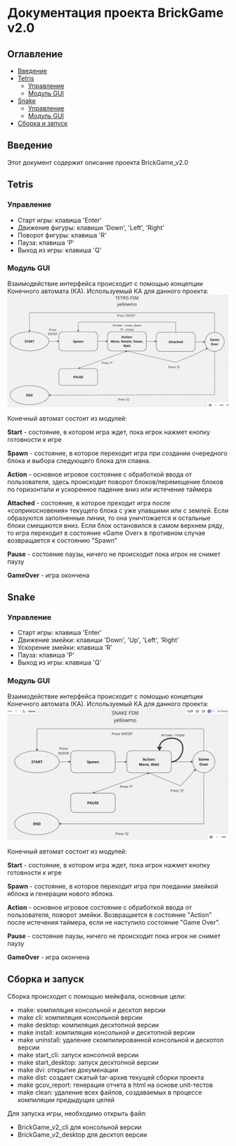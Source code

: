 # Документация проекта BrickGame v2.0

## Оглавление 
- [Введение](#введение)
- [Tetris](#tetris)
  - [Управление](#управление)
  - [Модуль GUI](#модуль-gui)
- [Snake](#snake)
  - [Управление](#управление-1)
  - [Модуль GUI](#модуль-gui-1)
- [Сборка и запуск](#сборка-и-запуск)

## Введение 

Этот документ содержит описание проекта BrickGame_v2.0 

## Tetris

### Управление

- Старт игры: клавиша 'Enter'
- Движение фигуры: клавиши 'Down', 'Left', 'Right'
- Поворот фигуры: клавиша 'R'
- Пауза: клавиша 'P'
- Выход из игры: клавиша 'Q'


### Модуль GUI

Взаимодействие интерфейса происходит с помощью концепции Конечного автомата (КА). Используемый КА для данного проекта:
![Конечный автомат](tetris_fsm.png)

Конечный автомат состоит из модулей:

__Start__ - состояние, в котором игра ждет, пока игрок нажмет кнопку готовности к игре

__Spawn__ - состояние, в которое переходит игра при создании очередного блока и выбора следующего блока для спавна.

__Action__ - основное игровое состояние с обработкой ввода от пользователя, здесь происходит поворот блоков/перемещение блоков по горизонтали и ускоренное падение вниз или истечение таймера

__Attached__ - состояние, в которое преходит игра после «соприкосновения» текущего блока с уже упавшими или с землей. Если образуются заполненные линии, то она уничтожается и остальные блоки смещаются вниз. Если блок остановился в самом верхнем ряду, то игра переходит в состояние «Game Over» в противном случае возвращается к состоянию "Spawn"

__Pause__ - состояние паузы, ничего не происходит пока игрок не снимет паузу

__GameOver__ - игра окончена

## Snake

### Управление

- Старт игры: клавиша 'Enter'
- Движение змейки: клавиши 'Down', 'Up', 'Left', 'Right'
- Ускорение змейки: клавиша 'R'
- Пауза: клавиша 'P'
- Выход из игры: клавиша 'Q'


### Модуль GUI

Взаимодействие интерфейса происходит с помощью концепции Конечного автомата (КА). Используемый КА для данного проекта:
![Конечный автомат](snake_fsm.png)

Конечный автомат состоит из модулей:

__Start__ - состояние, в котором игра ждет, пока игрок нажмет кнопку готовности к игре

__Spawn__ - состояние, в которое переходит игра при поедании змейкой яблока и генерации нового яблока.

__Action__ - основное игровое состояние с обработкой ввода от пользователя, поворот змейки. 
Возвращается в состояние "Action" после истечения таймера, если не наступило состояние "Game Over".

__Pause__ - состояние паузы, ничего не происходит пока игрок не снимет паузу

__GameOver__ - игра окончена

## Сборка и запуск

Сборка происходит с помощью мейкфала, основные цели: 
- make: компиляция консольной и десктоп версии
- make cli: компиляция консольной версии
- make desktop: компиляция десктопной версии
- make install: компиляция консольной и десктопной версии
- make uninstall: удаление скомпилированной консольной и дескотоп версии
- make start_cli: запуск консолной версии
- make start_desktop: запуск десктопной версии
- make dvi: открытие докуменации
- make dist: создает сжатый tar-архив текущей сборки проекта
- make gcov_report: генерация отчета в html на основе unit-тестов
- make clean: удаление всех файлов, создаваемых в процессе компиляции предыдущих целей


Для запуска игры, необходимо открыть файл:
- BrickGame_v2_cli для консольной версии
- BrickGame_v2_desktop для десктоп версии
